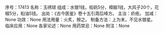 序号：17413
名称：玉绣球
组成：水银1钱，枯矾5分，樟脑1钱，大风子20个，花椒5分，桕油5钱。
出处：《古今医鉴》卷十五引周后峰方。
主治：疥疮。
加减：None
功效：None
用法用量：火炙，擦之。
制备方法：上为末，不见水银星。
临床应用：None
各家论述：None
用药禁忌：None
附注：None
